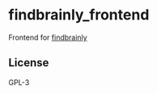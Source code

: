 # findbrainly_frontend

Frontend for [findbrainly](https://gitlab.com/lurlo/findbrainly)

## License

GPL-3
